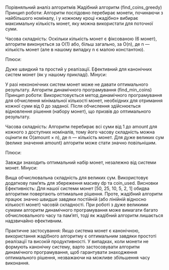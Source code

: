 Порівняльний аналіз алгоритмів
Жадібний алгоритм (find_coins_greedy)
Принцип роботи:
Алгоритм послідовно перебирає монети, починаючи з найбільшого номіналу, і у кожному кроці «жадібно» вибирає максимальну кількість монет, яку можна використати для поточної суми.

Часова складність:
Оскільки кількість монет є фіксованою (6 монет), алгоритм виконується за O(1) або, більш загально, за O(n), де n — кількість монет (але в нашому випадку n є малою константою).

Плюси:

Дуже швидкий та простий у реалізації.
Ефективний для канонічних систем монет (як у нашому прикладі).
Мінуси:

У разі некононічних систем монет може не давати оптимального результату.
Алгоритм динамічного програмування (find_min_coins)
Принцип роботи:
Використовується метод динамічного програмування для обчислення мінімальної кількості монет, необхідних для отримання кожної суми від 0 до заданої. Після обчислення здійснюється відновлення рішення (набору монет), що призвів до оптимального результату.

Часова складність:
Алгоритм перебирає всі суми від 1 до amount для кожного з доступних номіналів, тому його часову складність можна оцінити як O(amount × n), де n — кількість монет. Для дуже великих сум (велике значення amount) алгоритм може стати значно повільнішим.

Плюси:

Завжди знаходить оптимальний набір монет, незалежно від системи монет.
Мінуси:

Вища обчислювальна складність для великих сум.
Використовує додаткову пам’ять для збереження масиву dp та coin_used.
Висновки
Ефективність:
Для нашої системи монет [50, 25, 10, 5, 2, 1] обидва алгоритми повертають оптимальне рішення. Проте, жадібний алгоритм працює значно швидше завдяки постійній (або лінійній відносно кількості монет) часовій складності.
При роботі з дуже великими сумами алгоритм динамічного програмування може вимагати багато обчислювального часу та пам’яті, тоді як жадібний алгоритм лишається надзвичайно ефективним.

Практичне застосування:
Якщо система монет є канонічною, використання жадібного алгоритму є оптимальним завдяки простоті реалізації та високій продуктивності. У випадках, коли монети не формують канонічну систему, варто застосовувати алгоритм динамічного програмування, щоб гарантувати знаходження оптимального рішення, незважаючи на можливе збільшення часу виконання.